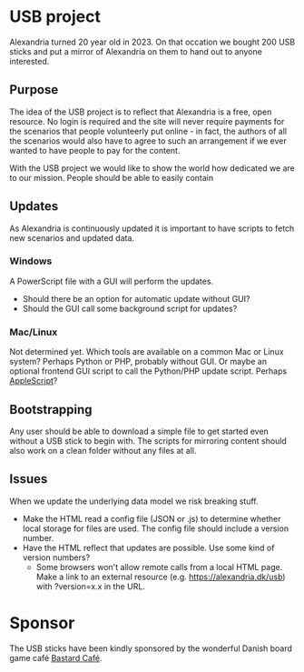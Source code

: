 # USB project
Alexandria turned 20 year old in 2023. On that occation we bought 200 USB sticks and put a mirror of Alexandria on them to hand out to anyone interested.

## Purpose
The idea of the USB project is to reflect that Alexandria is a free, open resource. No login is required and the site will never require payments for the scenarios that people volunteerly put online - in fact, the authors of all the scenarios would also have to agree to such an arrangement if we ever wanted to have people to pay for the content.

With the USB project we would like to show the world how dedicated we are to our mission. People should be able to easily contain 

## Updates
As Alexandria is continuously updated it is important to have scripts to fetch new scenarios and updated data.

### Windows
A PowerScript file with a GUI will perform the updates.
* Should there be an option for automatic update without GUI?
* Should the GUI call some background script for updates?

### Mac/Linux
Not determined yet. Which tools are available on a common Mac or Linux system? Perhaps Python or PHP, probably without GUI. Or maybe an optional frontend GUI script to call the Python/PHP update script. Perhaps [AppleScript](https://developer.apple.com/library/archive/documentation/AppleScript/Conceptual/AppleScriptX/AppleScriptX.html)?

## Bootstrapping
Any user should be able to download a simple file to get started even without a USB stick to begin with. The scripts for mirroring content should also work on a clean folder without any files at all.

## Issues
When we update the underlying data model we risk breaking stuff. 

* Make the HTML read a config file (JSON or .js) to determine whether local storage for files are used. The config file should include a version number.
* Have the HTML reflect that updates are possible. Use some kind of version numbers?
  * Some browsers won't allow remote calls from a local HTML page. Make a link to an external resource (e.g. https://alexandria.dk/usb) with ?version=x.x in the URL.


# Sponsor
The USB sticks have been kindly sponsored by the wonderful Danish board game café [Bastard Café](https://bastardcafe.dk).
